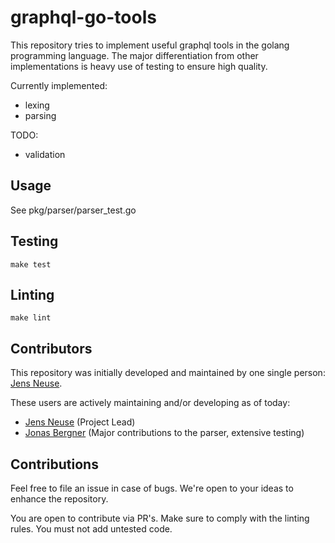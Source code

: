 # graphql-go-tools

This repository tries to implement useful graphql tools in the golang programming language.
The major differentiation from other implementations is heavy use of testing to ensure high quality.

Currently implemented:

- lexing
- parsing

TODO:

- validation

## Usage

See pkg/parser/parser_test.go

## Testing

`make test`

## Linting

`make lint`

## Contributors

This repository was initially developed and maintained by one single person:
[Jens Neuse][jens-neuse-github].

These users are actively maintaining and/or developing as of today:

- [Jens Neuse][jens-neuse-github] (Project Lead)
- [Jonas Bergner][jonas-bergner-github] (Major contributions to the parser, extensive testing)

[jens-neuse-github]: https://github.com/jensneuse
[jonas-bergner-github]: https://github.com/java-jonas

## Contributions

Feel free to file an issue in case of bugs.
We're open to your ideas to enhance the repository.

You are open to contribute via PR's.
Make sure to comply with the linting rules.
You must not add untested code.